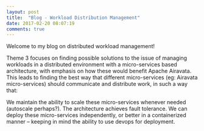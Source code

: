 ```yaml
---
layout: post
title:  "Blog - Workload Distribution Management"
date: 2017-02-20 08:07:19
comments: true
---
```

Welcome to my blog on distributed workload management!

Theme 3 focuses on finding possible solutions to the issue of managing workloads in a distributed environment with a micro-services based architecture, with emphasis on how these would benefit Apache Airavata. This leads to finding the best way that different micro-services (eg: Airavata micro-services) should communicate and distribute work, in such a way that:

We maintain the ability to scale these micro-services whenever needed (autoscale perhaps?).
The architecture achieves fault tolerance.
We can deploy these micro-services independently, or better in a containerized manner – keeping in mind the ability to use devops for deployment.

